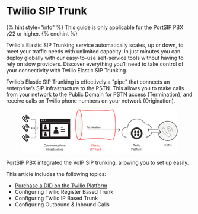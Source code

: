 # Twilio SIP Trunk

{% hint style="info" %}
This guide is only applicable for the PortSIP PBX v22 or higher.
{% endhint %}

Twilio's Elastic SIP Trunking service automatically scales, up or down, to meet your traffic needs with unlimited capacity. In just minutes you can deploy globally with our easy-to-use self-service tools without having to rely on slow providers. Discover everything you’ll need to take control of your connectivity with Twilio Elastic SIP Trunking.

Twilio’s Elastic SIP Trunking is effectively a "pipe" that connects an enterprise’s SIP infrastructure to the PSTN. This allows you to make calls from your network to the Public Domain for PSTN access (Termination), and receive calls on Twilio phone numbers on your network (Origination).



<figure><img src="../../.gitbook/assets/twilio-fig1.png" alt=""><figcaption></figcaption></figure>



PortSIP PBX integrated the VoIP SIP trunking, allowing you to set up easily.

This article includes the following topics:

* [Purchase a DID on the Twilio Platform](purchase-a-did-on-the-twilio.md)
* Configuring Twilio Register Based Trunk
* Configuring Twilio IP Based Trunk
* Configuring Outbound & Inbound Calls

